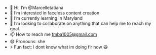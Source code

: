 - 👋 Hi, I’m @Marcelletatiana
- 👀 I’m interested in faceless content creation 
- 🌱 I’m currently learning in Maryland 
- 💞️ I’m looking to collaborate on anything that can help me to reach my goal.
- 📫 How to reach me tmba1005@gmail.com
- 😄 Pronouns: she
- ⚡ Fun fact: I dont know what im doing fir now 😆 

<!---
Marcelletatiana/Marcelletatiana is a ✨ special ✨ repository because its `README.md` (this file) appears on your GitHub profile.
You can click the Preview link to take a look at your changes.
--->
